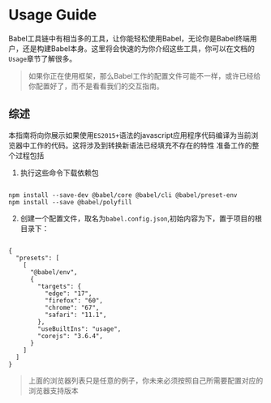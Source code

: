# Usage Guide

Babel工具链中有相当多的工具，让你能轻松使用Babel，无论你是Babel终端用户，还是构建Babel本身。这里将会快速的为你介绍这些工具，你可以在文档的`Usage`章节了解很多。

> 如果你正在使用框架，那么Babel工作的配置文件可能不一样，或许已经给你配置好了，而不是看看我们的交互指南。

## 综述

本指南将向你展示如果使用`ES2015+`语法的javascript应用程序代码编译为当前浏览器中工作的代码。这将涉及到转换新语法已经填充不存在的特性
准备工作的整个过程包括

1. 执行这些命令下载依赖包

```shell

npm install --save-dev @babel/core @babel/cli @babel/preset-env
npm install --save @babel/polyfill

```

2. 创建一个配置文件，取名为`babel.config.json`,初始内容为下，置于项目的根目录下：

```shell

{
  "presets": [
    [
      "@babel/env",
      {
        "targets": {
          "edge": "17",
          "firefox": "60",
          "chrome": "67",
          "safari": "11.1",
        },
        "useBuiltIns": "usage",
        "corejs": "3.6.4",
      }
    ]
  ]
}

```

> 上面的浏览器列表只是任意的例子，你未来必须按照自己所需要配置对应的浏览器支持版本
